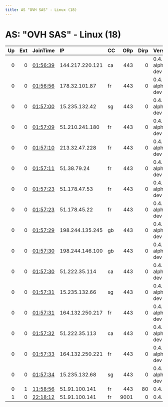 ```yaml
---
title: AS "OVH SAS" - Linux (18)
---
```


# AS: "OVH SAS" - Linux (18)

|   Up |   Ext | JoinTime                                                                                              | IP              | CC   |   ORp |   Dirp | Version           | Contact                  | Nickname     |   eFamMembers |
|-----:|------:|:------------------------------------------------------------------------------------------------------|:----------------|:-----|------:|-------:|:------------------|:-------------------------|:-------------|--------------:|
|    0 |     0 | [01:56:39](https://nusenu.github.io/OrNetStats/w/relay/21C1A4059DB919BCDBDF724A68A2A30517D3BAF4.html) | 144.217.220.121 | ca   |   443 |      0 | 0.4.8.0-alpha-dev | None                     | Unnamed      |             1 |
|    0 |     0 | [01:56:56](https://nusenu.github.io/OrNetStats/w/relay/5ADC03720906F8A130961449E134DEB01FD6FCBA.html) | 178.32.101.87   | fr   |   443 |      0 | 0.4.8.0-alpha-dev | None                     | Unnamed      |             1 |
|    0 |     0 | [01:57:00](https://nusenu.github.io/OrNetStats/w/relay/A36C92801AEF50D2C3AE4D4541CF90575B51B8E7.html) | 15.235.132.42   | sg   |   443 |      0 | 0.4.8.0-alpha-dev | None                     | Unnamed      |             1 |
|    0 |     0 | [01:57:09](https://nusenu.github.io/OrNetStats/w/relay/2B016A8593367DA0A588D66825FF742BC6042372.html) | 51.210.241.180  | fr   |   443 |      0 | 0.4.8.0-alpha-dev | None                     | Unnamed      |             1 |
|    0 |     0 | [01:57:10](https://nusenu.github.io/OrNetStats/w/relay/3DF78F92AAE532B39246C2AAB6F7247B9C97009D.html) | 213.32.47.228   | fr   |   443 |      0 | 0.4.8.0-alpha-dev | None                     | Unnamed      |             1 |
|    0 |     0 | [01:57:11](https://nusenu.github.io/OrNetStats/w/relay/0A27E87AC1C30E9501B11641B7262547579AE69F.html) | 51.38.79.24     | fr   |   443 |      0 | 0.4.8.0-alpha-dev | None                     | Unnamed      |             1 |
|    0 |     0 | [01:57:23](https://nusenu.github.io/OrNetStats/w/relay/36A85EDBA81647270980EA09F9355E893F1CBEC5.html) | 51.178.47.53    | fr   |   443 |      0 | 0.4.8.0-alpha-dev | None                     | Unnamed      |             1 |
|    0 |     0 | [01:57:23](https://nusenu.github.io/OrNetStats/w/relay/3FC5AE0541AC08C67ED50F14CC2355C70576AA8C.html) | 51.178.45.22    | fr   |   443 |      0 | 0.4.8.0-alpha-dev | None                     | Unnamed      |             1 |
|    0 |     0 | [01:57:29](https://nusenu.github.io/OrNetStats/w/relay/AAB7673FC29D4CC3AA2D7EA548C573248C0C749A.html) | 198.244.135.245 | gb   |   443 |      0 | 0.4.8.0-alpha-dev | None                     | Unnamed      |             1 |
|    0 |     0 | [01:57:30](https://nusenu.github.io/OrNetStats/w/relay/1D646F7D00CD784E16EBF4351D8B6BBFF669FAF8.html) | 198.244.146.100 | gb   |   443 |      0 | 0.4.8.0-alpha-dev | None                     | Unnamed      |             1 |
|    0 |     0 | [01:57:30](https://nusenu.github.io/OrNetStats/w/relay/7D128759514A8DD3E4583E5A53C5497939DA959E.html) | 51.222.35.114   | ca   |   443 |      0 | 0.4.8.0-alpha-dev | None                     | Unnamed      |             1 |
|    0 |     0 | [01:57:31](https://nusenu.github.io/OrNetStats/w/relay/D2CE411B41FFB4791F641316781E1B94F2568C83.html) | 15.235.132.66   | sg   |   443 |      0 | 0.4.8.0-alpha-dev | None                     | Unnamed      |             1 |
|    0 |     0 | [01:57:31](https://nusenu.github.io/OrNetStats/w/relay/F3ACA1834587C2AA9F0042C7C271BBC50D7E08CF.html) | 164.132.250.217 | fr   |   443 |      0 | 0.4.8.0-alpha-dev | None                     | Unnamed      |             1 |
|    0 |     0 | [01:57:32](https://nusenu.github.io/OrNetStats/w/relay/FCB8A59682C1583D4CE4694875342B64139725C4.html) | 51.222.35.113   | ca   |   443 |      0 | 0.4.8.0-alpha-dev | None                     | Unnamed      |             1 |
|    0 |     0 | [01:57:33](https://nusenu.github.io/OrNetStats/w/relay/C719DF26B4B48570EE15644B9514A24B32B8AF1B.html) | 164.132.250.221 | fr   |   443 |      0 | 0.4.8.0-alpha-dev | None                     | Unnamed      |             1 |
|    0 |     0 | [01:57:34](https://nusenu.github.io/OrNetStats/w/relay/7689E3D1C4075EF305DBB40B3E23C9961ACBED0F.html) | 15.235.132.68   | sg   |   443 |      0 | 0.4.8.0-alpha-dev | None                     | Unnamed      |             1 |
|    0 |     1 | [11:58:56](https://nusenu.github.io/OrNetStats/w/relay/22FC37337C746D5DD4323B5C19D41C58274F49BC.html) | 51.91.100.141   | fr   |   443 |     80 | 0.4.5.10          | ownedbyshrimps@gmail.com | shrimp       |             1 |
|    1 |     0 | [22:18:12](https://nusenu.github.io/OrNetStats/w/relay/F052D500357F6DA8668E8FD4EC6C5F8CBEA7DA47.html) | 51.91.100.141   | fr   |  9001 |      0 | 0.4.7.11          | ownedbyshrimps@gmail.com | ShrimpsRelay |             1 |
